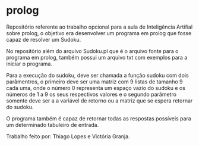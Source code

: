 # prolog

Repositório referente ao trabalho opcional para a aula de Inteligência Artifial sobre prolog, o objetivo era 
desenvolver um programa em prolog que fosse capaz de resolver um Sudoku.

No repositório além do arquivo Sudoku.pl que é o arquivo fonte para o programa em prolog, também possui um 
arquivo txt com exemplos para a iniciar o programa.

Para a execução do sudoku, deve ser chamada a função sudoku com dois parâmentros, o primeiro deve ser uma matriz
com 9 listas de tamanho 9 cada uma, onde o número 0 representa um espaço vazio do sudoku e os números de 1 a 9
os seus respectivos valores e o segundo parâmetro somente deve ser a a variável de retorno ou a matriz que se
espera retornar do sudoku.

O programa também é capaz de retornar todas as respostas possíveis para um determinado tabuleiro de entrada.

Trabalho feito por: Thiago Lopes e Victória Granja.